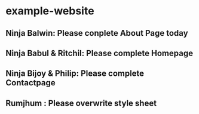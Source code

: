 # example-website

## Ninja Balwin: Please conplete About Page today
## Ninja Babul & Ritchil: Please complete Homepage
## Ninja Bijoy & Philip: Please complete Contactpage
## Rumjhum : Please overwrite style sheet
